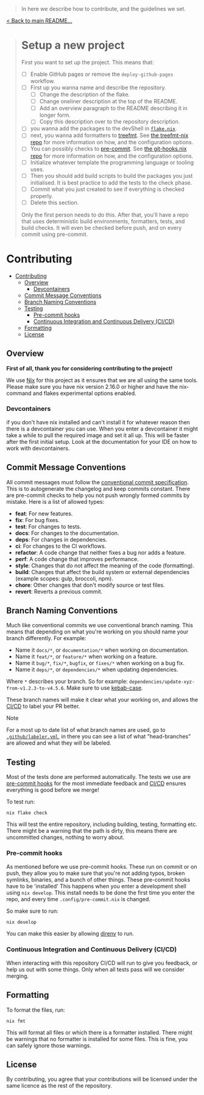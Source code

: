 > In here we describe how to contribute, and the guidelines we set.

[< Back to main README...](./README.md)

> # Setup a new project
>
> First you want to set up the project. This means that:
>
> - [ ] Enable GitHub pages or remove the `deploy-github-pages` workflow.
> - [ ] First up you wanna name and describe the repository.
>   - [ ] Change the description of the flake.
>   - [ ] Change oneliner description at the top of the README.
>   - [ ] Add an overview paragraph to the README describing it in longer form.
>   - [ ] Copy this description over to the repository description.
> - [ ] you wanna add the packages to the devShell in [`flake.nix`](flake.nix).
> - [ ] next, you wanna add formatters to [treefmt](.config/treefmt.nix). See [the treefmt-nix repo](https://github.com/numtide/treefmt-nix) for more information on how, and the configuration options.
> - [ ] You can possibly checks to [pre-commit](.config/pre-commit.nix). See [the git-hooks.nix repo](https://github.com/cachix/git-hooks.nix) for more information on how, and the configuration options.
> - [ ] Initialize whatever template the programming language or tooling uses.
> - [ ] Then you should add build scripts to build the packages you just initialised. It is best practice to add the tests to the check phase.
> - [ ] Commit what you just created to see if everything is checked properly.
> - [ ] Delete this section.
>
> Only the first person needs to do this. After that, you'll have a repo that uses deterministic build environments, formatters, tests, and build checks. It will even be checked before push, and on every commit using pre-commit.

# Contributing

- [Contributing](#contributing)
  - [Overview](#overview)
    - [Devcontainers](#devcontainers)
  - [Commit Message Conventions](#commit-message-conventions)
  - [Branch Naming Conventions](#branch-naming-conventions)
  - [Testing](#testing)
    - [Pre-commit hooks](#pre-commit-hooks)
    - [Continuous Integration and Continuous Delivery (CI/CD)](#continuous-integration-and-continuous-delivery-cicd)
  - [Formatting](#formatting)
  - [License](#license)

## Overview

**First of all, thank you for considering contributing to the project!**

We use [Nix](https://nixos.org) for this project as it ensures that we are all using the same tools. Please make sure you have nix version 2.16.0 or higher and have the nix-command and flakes experimental options enabled.

### Devcontainers

if you don't have nix installed and can't install it for whatever reason then there is a devcontainer you can use. When you enter a devcontainer it might take a while to pull the required image and set it all up. This will be faster after the first initial setup. Look at the documentation for your IDE on how to work with devcontainers.

## Commit Message Conventions

All commit messages must follow the [conventional commit specification](https://www.conventionalcommits.org/en/v1.0.0/#specification). This is to autogenerate the changelog and keep commits constant. There are pre-commit checks to help you not push wrongly formed commits by mistake. Here is a list of allowed types:

- **feat**: For new features.
- **fix**: For bug fixes.
- **test**: For changes to tests.
- **docs**: For changes to the documentation.
- **deps**: For changes in dependencies.
- **ci**: For changes to the CI workflows.
- **refactor**: A code change that neither fixes a bug nor adds a feature.
- **perf**: A code change that improves performance.
- **style**: Changes that do not affect the meaning of the code (formatting).
- **build**: Changes that affect the build system or external dependencies (example scopes: gulp, broccoli, npm).
- **chore**: Other changes that don't modify source or test files.
- **revert**: Reverts a previous commit.

## Branch Naming Conventions

Much like conventional commits we use conventional branch naming. This means that depending on what you're working on you should name your branch differently. For example:

- Name it `docs/*`, or `documentation/*` when working on documentation.
- Name it `feat/*`, or `feature/*` when working on a feature.
- Name it `bug/*`, `fix/*`, `bugfix`, or `fixes/*` when working on a bug fix.
- Name it `deps/*`, or `dependencies/*` when updating dependencies.

Where `*` describes your branch. So for example: `dependencies/update-xyz-from-v1.2.3-to-v4.5.6`. Make sure to use [kebab-case](https://developer.mozilla.org/en-US/docs/Glossary/Kebab_case).

These branch names will make it clear what your working on, and allows the [CI/CD](#continuous-integration-and-continuous-delivery-cicd) to label your PR better.

> [!NOTE]
> For a most up to date list of what branch names are used, go to [`.github/labeler.yml`](.github/labeler.yml), in there you can see a list of what "head-branches" are allowed and what they will be labeled.

## Testing

Most of the tests done are performed automatically. The tests we use are [pre-commit hooks](#pre-commit-hooks) for the most immediate feedback and [CI/CD](#continuous-integration-and-continuous-delivery-cicd) ensures everything is good before we merge!

To test run:

```SH
nix flake check
```

This will test the entire repository, including building, testing, formatting etc. There might be a warning that the path is dirty, this means there are uncommitted changes, nothing to worry about.

### Pre-commit hooks

As mentioned before we use pre-commit hooks. These run on commit or on push, they allow you to make sure that you're not adding typos, broken symlinks, binaries, and a bunch of other things. These pre-commit hooks have to be 'installed' This happens when you enter a development shell using `nix develop`. This install needs to be done the first time you enter the repo, and every time `.config/pre-commit.nix` is changed.

So make sure to run:

```sh
nix develop 
```

You can make this easier by allowing [direnv](https://direnv.net/) to run.

### Continuous Integration and Continuous Delivery (CI/CD)

When interacting with this repository CI/CD will run to give you feedback, or help us out with some things. Only when all tests pass will we consider merging.

## Formatting

To format the files, run:

```SH
nix fmt
```

This will format all files or which there is a formatter installed. There might be warnings that no formatter is installed for some files. This is fine, you can safely ignore those warnings.

## License

By contributing, you agree that your contributions will be licensed under the same licence as the rest of the repository.

